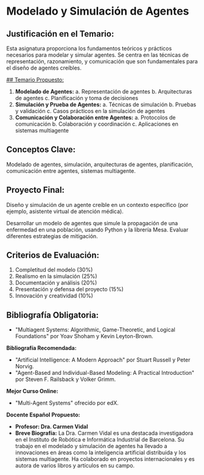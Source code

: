 # Modelado y Simulación de Agentes

## Justificación en el Temario:

Esta asignatura proporciona los fundamentos teóricos y prácticos necesarios para modelar y simular agentes. Se centra en las técnicas de representación, razonamiento, y comunicación que son fundamentales para el diseño de agentes creíbles.

[## Temario Propuesto:](Modelado%20y%20Simulacio%CC%81n%20de%20Agentes%20f89b66069aa140cf8682b8598bfaa94a/Temario%20Propuesto%2008c623bd1f9d429297e2f4cc365aa501.md)

1. **Modelado de Agentes:**
a. Representación de agentes
b. Arquitecturas de agentes
c. Planificación y toma de decisiones
2. **Simulación y Prueba de Agentes:**
a. Técnicas de simulación
b. Pruebas y validación
c. Casos prácticos en la simulación de agentes
3. **Comunicación y Colaboración entre Agentes:**
a. Protocolos de comunicación
b. Colaboración y coordinación
c. Aplicaciones en sistemas multiagente

## Conceptos Clave:

Modelado de agentes, simulación, arquitecturas de agentes, planificación, comunicación entre agentes, sistemas multiagente.

## Proyecto Final: 

Diseño y simulación de un agente creíble en un contexto específico (por ejemplo, asistente virtual de atención médica).

Desarrollar un modelo de agentes que simule la propagación de una enfermedad en una población, usando Python y la librería Mesa. Evaluar diferentes estrategias de mitigación.

## Criterios de Evaluación:

1. Completitud del modelo (30%)
2. Realismo en la simulación (25%)
3. Documentación y análisis (20%)
4. Presentación y defensa del proyecto (15%)
5. Innovación y creatividad (10%)

## Bibliografía Obligatoria:

- "Multiagent Systems: Algorithmic, Game-Theoretic, and Logical Foundations" por Yoav Shoham y Kevin Leyton-Brown.

**Bibliografía Recomendada:**

- "Artificial Intelligence: A Modern Approach" por Stuart Russell y Peter Norvig.
- "Agent-Based and Individual-Based Modeling: A Practical Introduction" por Steven F. Railsback y Volker Grimm.

**Mejor Curso Online:**

- "Multi-Agent Systems" ofrecido por edX.

**Docente Español Propuesto:**

- **Profesor: Dra. Carmen Vidal**
- **Breve Biografía:** La Dra. Carmen Vidal es una destacada investigadora en el Instituto de Robótica e Informática Industrial de Barcelona. Su trabajo en el modelado y simulación de agentes ha llevado a innovaciones en áreas como la inteligencia artificial distribuida y los sistemas multiagente. Ha colaborado en proyectos internacionales y es autora de varios libros y artículos en su campo.